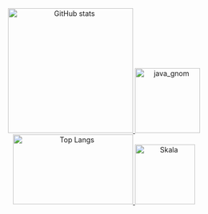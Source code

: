 <a href="https://github.com/MASHINKA34" target="_blank">
    <div align="center">
        <img
            src="https://github-readme-stats.vercel.app/api?username=MASHINKA34&theme=noctis_minimus&hide_title=true&count_private=true"
            alt="GitHub stats"
            height="250px"
        >
        <img
            src="https://external-content.duckduckgo.com/iu/?u=https%3A%2F%2Fwww.nicepng.com%2Fpng%2Fdetail%2F311-3118049_image-gallery-of-java-logo-transparent-duke-java.png&f=1&nofb=1&ipt=48114a1a101a0e40e2f707f200a2a8f1ef783f03f90aea45b476107cb0362ccc"
            alt="java_gnom"
            height="130px"
        >
        <img
            src="https://github-readme-stats.vercel.app/api/top-langs/?username=MASHINKA34&layout=compact&theme=noctis_minimus&hide_title=true&count_private=true"
            alt="Top Langs"
            height="140px"
            width="240px"
        >
        <img
            src="https://media1.tenor.com/m/QA_IqSKoWTcAAAAd/the-rock.gif"
            alt="Skala"
            height="120px"
    </div>
</a>
